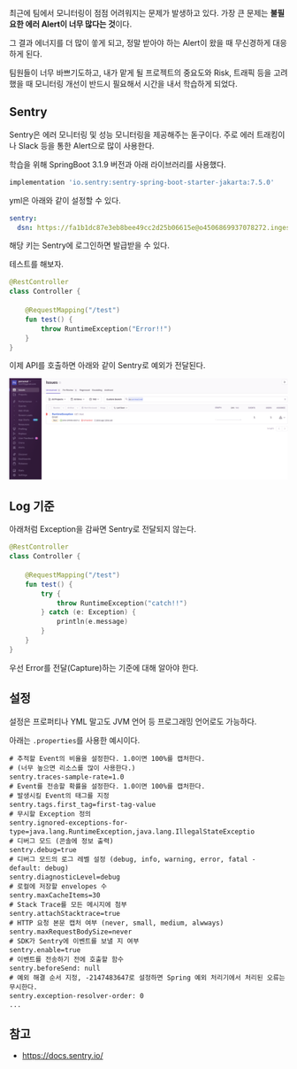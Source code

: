 최근에 팀에서 모니터링이 점점 어려워지는 문제가 발생하고 있다. 가장 큰 문제는 **불필요한 에러 Alert이 너무 많다는 것**이다.

그 결과 에너지를 더 많이 쏳게 되고, 정말 받아야 하는 Alert이 왔을 때 무신경하게 대응하게 된다.

팀원들이 너무 바쁘기도하고, 내가 맡게 될 프로젝트의 중요도와 Risk, 트래픽 등을 고려했을 때 모니터링 개선이 반드시 필요해서 시간을 내서 학습하게 되었다.

## Sentry

Sentry은 에러 모니터링 및 성능 모니터링을 제공해주는 돋구이다. 주로 에러 트래킹이나 Slack 등을 통한 Alert으로 많이 사용한다.

학습을 위해 SpringBoot 3.1.9 버전과 아래 라이브러리를 사용했다.

```groovy
implementation 'io.sentry:sentry-spring-boot-starter-jakarta:7.5.0'
``` 

yml은 아래와 같이 설정할 수 있다.

```yaml
sentry:
  dsn: https://fa1b1dc87e3eb8bee49cc2d25b06615e@o4506869937078272.ingest.us.sentry.io/4506869938913280
```

해당 키는 Sentry에 로그인하면 발급받을 수 있다.

테스트를 해보자.

```kotlin
@RestController
class Controller {

    @RequestMapping("/test")
    fun test() {
        throw RuntimeException("Error!!")
    }
}
```

이제 API를 호출하면 아래와 같이 Sentry로 예외가 전달된다.

![img.png](img.png)

## Log 기준

아래처럼 Exception을 감싸면 Sentry로 전달되지 않는다.

```kotlin
@RestController
class Controller {
    
    @RequestMapping("/test")
    fun test() {
        try {
            throw RuntimeException("catch!!")
        } catch (e: Exception) {
            println(e.message)
        }
    }
}
```

우선 Error를 전달(Capture)하는 기준에 대해 알아야 한다.

## 설정

설정은 프로퍼티나 YML 말고도 JVM 언어 등 프로그래밍 언어로도 가능하다.

아래는 `.properties`를 사용한 예시이다.

```properties
# 추적할 Event의 비율을 설정한다. 1.0이면 100%를 캡처한다.
# (너무 높으면 리소스를 많이 사용한다.)
sentry.traces-sample-rate=1.0
# Event를 전송할 확률을 설정한다. 1.0이면 100%를 캡처한다.
# 발생시킬 Event의 태그를 지정
sentry.tags.first_tag=first-tag-value
# 무시할 Exception 정의
sentry.ignored-exceptions-for-type=java.lang.RuntimeException,java.lang.IllegalStateExceptio
# 디버그 모드 (콘솔에 정보 출력)
sentry.debug=true
# 디버그 모드의 로그 레벨 설정 (debug, info, warning, error, fatal - default: debug)
sentry.diagnosticLevel=debug
# 로컬에 저장할 envelopes 수
sentry.maxCacheItems=30
# Stack Trace를 모든 메시지에 첨부
sentry.attachStacktrace=true
# HTTP 요청 본문 캡처 여부 (never, small, medium, alwways)
sentry.maxRequestBodySize=never
# SDK가 Sentry에 이벤트를 보낼 지 여부
sentry.enable=true
# 이벤트를 전송하기 전에 호출할 함수
sentry.beforeSend: null
# 예외 해결 순서 지정, -2147483647로 설정하면 Spring 예외 처리기에서 처리된 오류는 무시한다.
sentry.exception-resolver-order: 0
...
```

## 참고

- https://docs.sentry.io/

